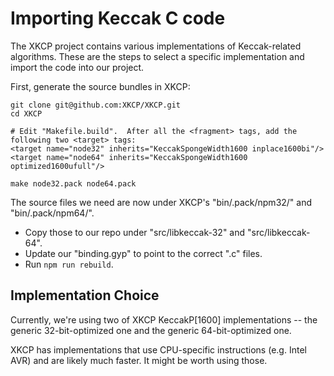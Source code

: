 # Importing Keccak C code

The XKCP project contains various implementations of Keccak-related algorithms.  These are the steps to select a specific implementation and import the code into our project.

First, generate the source bundles in XKCP:

```
git clone git@github.com:XKCP/XKCP.git
cd XKCP

# Edit "Makefile.build".  After all the <fragment> tags, add the following two <target> tags:
<target name="node32" inherits="KeccakSpongeWidth1600 inplace1600bi"/>
<target name="node64" inherits="KeccakSpongeWidth1600 optimized1600ufull"/>

make node32.pack node64.pack
```

The source files we need are now under XKCP's "bin/.pack/npm32/" and "bin/.pack/npm64/".
- Copy those to our repo under "src/libkeccak-32" and "src/libkeccak-64".
- Update our "binding.gyp" to point to the correct ".c" files.
- Run `npm run rebuild`.

## Implementation Choice

Currently, we're using two of XKCP KeccakP[1600] implementations -- the generic 32-bit-optimized one and the generic 64-bit-optimized one.

XKCP has implementations that use CPU-specific instructions (e.g. Intel AVR) and are likely much faster.  It might be worth using those.
